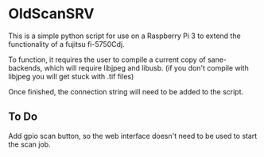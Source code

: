 # OldScanSRV

This is a simple python script for use on a Raspberry Pi 3 to extend the functionality of a fujitsu fi-5750Cdj.

To function, it requires the user to compile a current copy of sane-backends, which will require libjpeg and libusb. (if you don't compile with libjpeg you will get stuck with .tif files)

Once finished, the connection string will need to be added to the script. 


## To Do

Add gpio scan button, so the web interface doesn't need to be used to start the scan job. 

